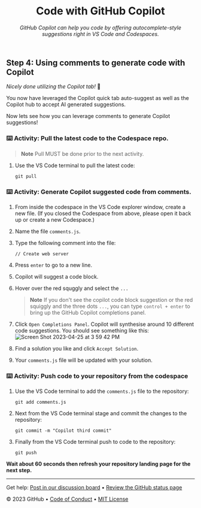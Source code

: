<header>

<!--
  <<< Author notes: Course header >>>
  Read <https://skills.github.com/quickstart> for more information about how to build courses using this template.
  Include a 1280×640 image, course name in sentence case, and a concise description in emphasis.
  In your repository settings: enable template repository, add your 1280×640 social image, auto delete head branches.
  Next to "About", add description & tags; disable releases, packages, & environments.
  Add your open source license, GitHub uses the MIT license.
-->

# Code with GitHub Copilot

_GitHub Copilot can help you code by offering autocomplete-style suggestions right in VS Code and Codespaces._

</header>

<!--
  <<< Author notes: Step 4 >>>
  Start this step by acknowledging the previous step.
  Define terms and link to docs.github.com.
-->

## Step 4: Using comments to generate code with Copilot

_Nicely done utilizing the Copilot tab!_ :partying_face:

You now have leveraged the Copilot quick tab auto-suggest as well as the Copilot hub to accept AI generated suggestions.

Now lets see how you can leverage comments to generate Copilot suggestions!

### :keyboard: Activity: Pull the latest code to the Codespace repo.

> **Note**
> Pull MUST be done prior to the next activity.

1. Use the VS Code terminal to pull the latest code:

   ```
   git pull
   ```

### :keyboard: Activity: Generate Copilot suggested code from comments.

1. From inside the codespace in the VS Code explorer window, create a new file. (If you closed the Codespace from above, please open it back up or create a new Codespace.)
2. Name the file `comments.js`.
3. Type the following comment into the file:
   ```
   // Create web server
   ```
4. Press `enter` to go to a new line.
5. Copilot will suggest a code block.
6. Hover over the red squggly and select the `...`

   > **Note**
   > If you don't see the copilot code block suggestion or the red squiggly and the three dots `...`, you can type `control + enter` to bring up the GitHub Copilot completions panel.

7. Click `Open Completions Panel`. Copilot will synthesise around 10 different code suggestions. You should see something like this:
   ![Screen Shot 2023-04-25 at 3 59 42 PM](https://user-images.githubusercontent.com/26442605/234425509-74ea96e0-bbd6-417b-84c5-73546ac7b2cd.png)
8. Find a solution you like and click `Accept Solution`.
9. Your `comments.js` file will be updated with your solution.

### :keyboard: Activity: Push code to your repository from the codespace

1. Use the VS Code terminal to add the `comments.js` file to the repository:

   ```
   git add comments.js
   ```

2. Next from the VS Code terminal stage and commit the changes to the repository:

   ```
   git commit -m "Copilot third commit"
   ```

3. Finally from the VS Code terminal push to code to the repository:

   ```
   git push
   ```

**Wait about 60 seconds then refresh your repository landing page for the next step.**

<footer>

<!--
  <<< Author notes: Footer >>>
  Add a link to get support, GitHub status page, code of conduct, license link.
-->

---

Get help: [Post in our discussion board](https://github.com/orgs/skills/discussions/categories/code-with-copilot) &bull; [Review the GitHub status page](https://www.githubstatus.com/)

&copy; 2023 GitHub &bull; [Code of Conduct](https://www.contributor-covenant.org/version/2/1/code_of_conduct/code_of_conduct.md) &bull; [MIT License](https://gh.io/mit)

</footer>
